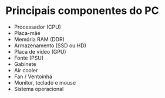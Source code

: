 # Principais componentes do PC
- Processador (CPU)
- Placa-mãe
- Memória RAM (DDR)
- Armazenamento (SSD ou HD)
- Placa de vídeo (GPU)
- Fonte (PSU)
- Gabinete
- Air cooler
- Fan / Ventoinha
- Monitor, teclado e mouse
- Sistema operacional
